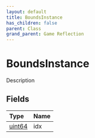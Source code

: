 ```yaml
---
layout: default
title: BoundsInstance
has_children: false
parent: Class
grand_parent: Game Reflection
---
```

# BoundsInstance
Description 

## Fields

| Type | Name |
|:-------------|:--------------|
| [uint64](/docs/game-reflection/components/uint64) | idx |

